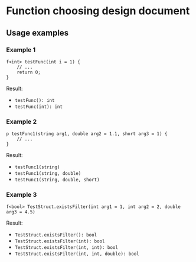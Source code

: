 # Function choosing design document

## Usage examples

### Example 1

```spice
f<int> testFunc(int i = 1) {
	// ...
	return 0;
}
```

Result:

- `testFunc(): int`
- `testFunc(int): int`

### Example 2

```spice
p testFunc1(string arg1, double arg2 = 1.1, short arg3 = 1) {
	// ...
}
```

Result:

- `testFunc1(string)`
- `testFunc1(string, double)`
- `testFunc1(string, double, short)`

### Example 3

```spice
f<bool> TestStruct.existsFilter(int arg1 = 1, int arg2 = 2, double arg3 = 4.5)
```

Result:

- `TestStruct.existsFilter(): bool`
- `TestStruct.existsFilter(int): bool`
- `TestStruct.existsFilter(int, int): bool`
- `TestStruct.existsFilter(int, int, double): bool`